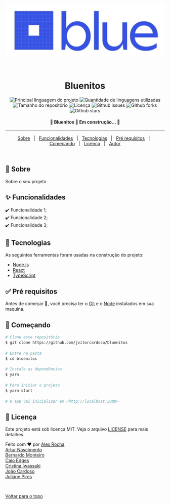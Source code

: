 <div align="center" id="top"> 
  <img src="./.github/app.gif" alt="Bluenitos" />

&#xa0;

  <!-- <a href="https://bluenitos.netlify.com">Demo</a> -->
</div>

<h1 align="center">Bluenitos</h1>

<p align="center">
  <img alt="Principal linguagem do projeto" src="https://img.shields.io/github/languages/top/JulianePires/bluenitos?color=56BEB8">

  <img alt="Quantidade de linguagens utilizadas" src="https://img.shields.io/github/languages/count/JulianePires/bluenitos?color=56BEB8">

  <img alt="Tamanho do repositório" src="https://img.shields.io/github/repo-size/JulianePires/bluenitos?color=56BEB8">

  <img alt="Licença" src="https://img.shields.io/github/license/JulianePires/bluenitos?color=56BEB8">

  <img alt="Github issues" src="https://img.shields.io/github/issues/JulianePires/bluenitos?color=56BEB8" />

  <img alt="Github forks" src="https://img.shields.io/github/forks/JulianePires/bluenitos?color=56BEB8" />

  <img alt="Github stars" src="https://img.shields.io/github/stars/JulianePires/bluenitos?color=56BEB8" />
</p>

<h4 align="center"> 
	🚧  Bluenitos 🚀 Em construção...  🚧
</h4>

<hr>

<p align="center">
  <a href="#dart-sobre">Sobre</a> &#xa0; | &#xa0; 
  <a href="#sparkles-funcionalidades">Funcionalidades</a> &#xa0; | &#xa0;
  <a href="#rocket-tecnologias">Tecnologias</a> &#xa0; | &#xa0;
  <a href="#white_check_mark-pré-requesitos">Pré requisitos</a> &#xa0; | &#xa0;
  <a href="#checkered_flag-começando">Começando</a> &#xa0; | &#xa0;
  <a href="#memo-licença">Licença</a> &#xa0; | &#xa0;
  <a href="https://github.com/JulianePires" target="_blank">Autor</a>
</p>

<br>

## :dart: Sobre

Sobre o seu projeto

## :sparkles: Funcionalidades

:heavy_check_mark: Funcionalidade 1;\
:heavy_check_mark: Funcionalidade 2;\
:heavy_check_mark: Funcionalidade 3;

## :rocket: Tecnologias

As seguintes ferramentas foram usadas na construção do projeto:

- [Node.js](https://nodejs.org/en/)
- [React](https://pt-br.reactjs.org/)
- [TypeScript](https://www.typescriptlang.org/)

## :white_check_mark: Pré requisitos

Antes de começar :checkered_flag:, você precisa ter o [Git](https://git-scm.com) e o [Node](https://nodejs.org/en/) instalados em sua maquina.

## :checkered_flag: Começando

```bash
# Clone este repositório
$ git clone https://github.com/jvitorcardoso/bluenitos

# Entre na pasta
$ cd bluenitos

# Instale as dependências
$ yarn

# Para iniciar o projeto
$ yarn start

# O app vai inicializar em <http://localhost:3000>
```

## :memo: Licença

Este projeto está sob licença MIT. Veja o arquivo [LICENSE](LICENSE.md) para mais detalhes.

Feito com :heart: por
<a href="https://github.com/alexrocha97" target="_blank">Alex Rocha</a>\
<a href="https://github.com/arturnascimento" target="_blank">Artur Nascimento</a>\
<a href="https://github.com/bernaRocha" target="_blank">Bernardo Monteiro</a>\
<a href="https://github.com/kylelionegds" target="_blank">Caio Edges</a>\
<a href="https://github.com/c-Tos1wa" target="_blank">Cristina Iwassaki</a>\
<a href="https://github.com/jvitorcardoso" target="_blank">João Cardoso</a>\
<a href="https://github.com/JulianePires" target="_blank">Juliane Pires</a>

&#xa0;

<a href="#top">Voltar para o topo</a>
